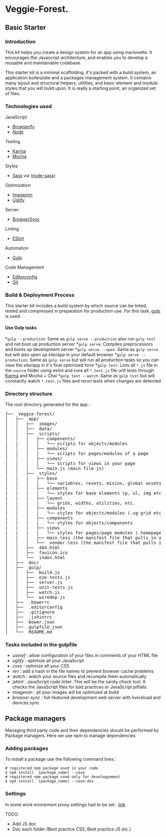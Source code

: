 # Veggie-Forest.

## Basic Starter


### Introduction

This kit helps you create a design system for an app using marionette.  It encourages the Javascript architecture, and enables you to develop a reusable and maintainable codebase.

This starter kit is a minimal scaffolding, it's packed with a build system, an application boilerplate and a packages management system.  It contains many layout and structural helpers, utilities, and basic element and module styles that you will build upon. It is really a starting point, an organized set of files.

### Technologies used

JavaScript
- [Browserify](http://browserify.org/)
- [Node](https://nodejs.org/)

Testing
- [Karma](http://karma-runner.github.io/0.13/index.html)
- [Mocha](http://mochajs.org/)

Styles
- [Sass](http://sass-lang.com/) via ([node-sass](https://github.com/sass/node-sass))

Optimization
- [Imagemin](https://github.com/imagemin/imagemin)
- [Uglify](https://github.com/mishoo/UglifyJS)

Server
- [BrowserSync](http://www.browsersync.io/)

Linting
- [ESlint](http://eslint.org/)

Automation
- [Gulp](http://gulpjs.com)

Code Management
- [Editorconfig](http://editorconfig.org/)
- [Git](https://git-scm.com/)


### Build & Deployment Process

This starter kit includes a build system by which source can be linted, tested and compressed in preparation for production use. For this task, [gulp](http://gulpjs.com/) is used.

#### Use Gulp tasks

*`gulp --production`: Same as `gulp serve --production` also run `gulp test` and  not boot up production server
*`gulp serve`: Compiles preprocessors and boots up development server
*`gulp serve --open`: Same as `gulp serve` but will also open up site/app in your default browser
*`gulp serve --production`: Same as `gulp serve` but will run all production tasks so you can view the site/app in it's final optimized form
*`gulp test`: Lints all `*.js` file in the `source` folder using eslint and runs all `*.test.js` file unit tests through [Karma](http://karma-runner.github.io/0.13/index.html) and Mocha + Chai
*`gulp test --watch`: Same as `gulp test` but will constantly watch `*.test.js` files and rerun tests when changes are detected

### Directory structure

The root directory generated for the app :
<pre>
├──  veggie-forest/
│   ├──  app/
│   │   ├──  images/
│   │   ├──  data/
│   │   ├──  scripts/
│   │   │   ├── components/
|   |   |   |   └── scripts for objects/modules
│   │   │   ├── modules/
|   |   |   |   └── scripts for pages/modules of a page
│   │   │   ├── views/
|   |   |   |   └── scripts for views in your page
|   |   |   └── main.js (main file js)
│   │   ├──  styles/
|   |   |   ├── base
|   |   |   |   └── variables, resets, mixins, global assets like fonts
|   |   |   ├── elements
|   |   |   |   └── styles for base elements (p, ul, img etc.)
|   |   |   ├── layout
|   |   |   |   └── grids, widths, utilities, etc.
|   |   |   ├── modules
|   |   |   |   └── styles for objects/modules (.sg-grid etc.)
|   |   |   ├── components
|   |   |   |   └── styles for objects/components
|   |   |   ├── views
|   |   |   |   └── styles for pages/page modules (.homepage etc.)
|   |   |   ├── main.less (the manifest file that pulls in all the partials and compiles into main.css)
│   │   │   └──  vendor.less (the manifest file that pulls in all the vendor styles and compiles into vendor.css)
│   │   ├──  404.html
│   │   ├──  favicon.ico
│   │   └──  index.html
│   ├──  doc/
│   ├──  gulp/
│   │   ├──  build.js
│   │   ├──  e2e-tests.js
│   │   ├──  server.js
│   │   ├──  unit-tests.js
│   │   ├──  watch.js
│   │   └──  wiredep.js
│   ├──  .bowerrc
│   ├──  .editorconfig
│   ├──  .gitignore
│   ├──  .jshintrc
│   ├──  bower.json
│   ├──  gulpfile.json
│   └──  README.md
</pre>


### Tasks included in the gulpfile

* *useref* : allow configuration of your files in comments of your HTML file
* *uglify* : optimize all your JavaScript
* *csso* : optimize all your CSS
* *rev* : add a hash in the file names to prevent browser cache problems
* *watch* : watch your source files and recompile them automatically
* *jshint* : JavaScript code linter. This will be the sanity check tool. It checks the JavaScript files for bad practices or JavaScript pitfalls.
* *imagemin* : all your images will be optimized at build
* *browser sync* : full-featured development web server with livereload and devices sync

## Package managers

Managing third party code and their dependencies should be performed by Package managers. Here we use npm to manage dependencies

### Adding packages

To install a package use the following command lines :
```
# registered npm package used in your code
$ npm install  [package_name] --save
# registered npm package used only for developpement
$ npm install  [package_name] --save-dev

```

### Settings

In some work envirement proxy settings had to be set : [link](http://jjasonclark.com/how-to-setup-node-behind-web-proxy/)

TODO:
- Add JS doc
- Doc each folder (Best practice CSS, Best practice JS etc.)

